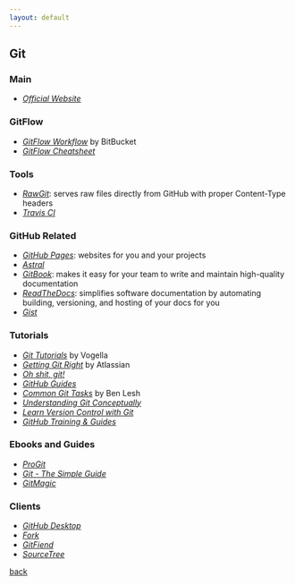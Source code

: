 ```yaml
---
layout: default
---
```


## Git

### Main

* _[Official Website](https://git-scm.com/)_

### GitFlow

* _[GitFlow Workflow](https://www.atlassian.com/git/tutorials/comparing-workflows/gitflow-workflow)_ by BitBucket
* _[GitFlow Cheatsheet](https://danielkummer.github.io/git-flow-cheatsheet/)_

### Tools

* _[RawGit](https://rawgit.com/)_: serves raw files directly from GitHub with proper Content-Type headers
* _[Travis CI](https://travis-ci.org/)_

### GitHub Related

* _[GitHub Pages](https://pages.github.com/)_: websites for you and your projects
* _[Astral](https://app.astralapp.com/auth)_
* _[GitBook](https://www.gitbook.com/)_: makes it easy for your team to write and maintain high-quality documentation
* _[ReadTheDocs](https://readthedocs.org/)_: simplifies software documentation by automating building, versioning, and hosting of your docs for you
* _[Gist](https://gist.github.com/)_

### Tutorials

* _[Git Tutorials](http://www.vogella.com/tutorials/technology.html)_ by Vogella
* _[Getting Git Right](https://www.atlassian.com/git)_ by Atlassian
* _[Oh shit, git!](http://ohshitgit.com/)_
* _[GitHub Guides](https://guides.github.com/)_
* _[Common Git Tasks](http://www.benlesh.com/2013/11/common-git-tasks-so-i-dont-forget-them.html)_ by Ben Lesh
* _[Understanding Git Conceptually](https://www.sbf5.com/~cduan/technical/git/)_
* _[Learn Version Control with Git](https://www.git-tower.com/learn/git/ebook/en/command-line/introduction)_
* _[GitHub Training & Guides](https://www.youtube.com/channel/UCP7RrmoueENv9TZts3HXXtw)_

### Ebooks and Guides

* _[ProGit](https://git-scm.com/book/en/v2)_
* _[Git - The Simple Guide](http://rogerdudler.github.io/git-guide/)_
* _[GitMagic](http://www-cs-students.stanford.edu/~blynn/gitmagic/index.html)_

### Clients

* _[GitHub Desktop](https://desktop.github.com/)_
* _[Fork](https://git-fork.com/)_
* _[GitFiend](https://gitfiend.com/)_
* _[SourceTree](https://www.sourcetreeapp.com/)_

[back](../)
